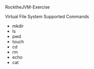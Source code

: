 RocktheJVM-Exercise

Virtual File System
Supported Commands
* mkdir
* ls
* pwd
* touch
* cd
* rm
* echo
* cat
